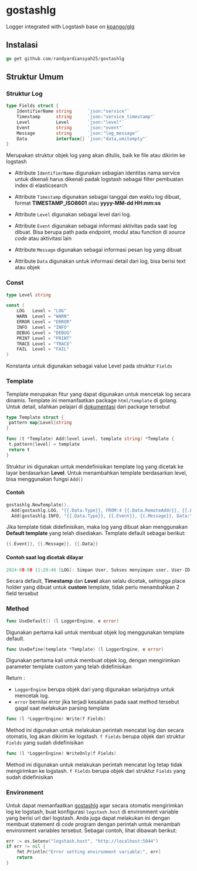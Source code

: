 # gostashlg

Logger integrated with Logstash base on [kpango/glg](https://github.com/kpango/glg)

## Instalasi

```go
go get github.com/randyardiansyah25/gostashlg
```

## Struktur Umum

### Struktur Log

```go
type Fields struct {
    IdentifierName string      `json:"service"`
    Timestamp      string      `json:"service_timestamp"`
    Level          Level       `json:"level"`
    Event          string      `json:"event"`
    Message        string      `json:"log_message"`
    Data           interface{} `json:"data,omitempty"`
}
```

Merupakan struktur objek log yang akan ditulis, baik ke file atau dikirim ke logstash

* Attribute ```IdentifierName``` digunakan sebagian identitas nama service untuk dikenali harus dikenali padak logstash sebagai filter pembuatan index di elasticsearch

* Attribute ```Timestamp``` digunakan sebagai tanggal dan waktu log dibuat, format **TIMESTAMP_ISO8601** atau **yyyy-MM-dd HH:mm:ss**

* Attribute ```Level``` digunakan sebagai level dari log.

* Attribute ```Event``` digunakan sebagai informasi aktivitas pada saat log dibuat. Bisa berupa path pada endpoint, modul atau function di *source code* atau aktivitasi lain
* Attribute ```Message``` digunakan sebagai informasi pesan log yang dibuat
* Attribute ```Data``` digunakan untuk informasi detail dari log, bisa berisi text atau objek

### Const

```go
type Level string

const (
    LOG   Level = "LOG"
    WARN  Level = "WARN"
    ERROR Level = "ERROR"
    INFO  Level = "INFO"
    DEBUG Level = "DEBUG"
    PRINT Level = "PRINT"
    TRACE Level = "TRACE"
    FAIL  Level = "FAIL"
)
```

Konstanta untuk digunakan sebagai value Level pada struktur ```Fields```

### Template

Template merupakan fitur yang dapat digunakan untuk mencetak log secara dinamis. Template ini memanfaatkan package ```html/template``` di golang. Untuk detail, silahkan pelajari di [dokumentasi](https://pkg.go.dev/html/template) dari package tersebut

```go
type Template struct {
 pattern map[Level]string
}

func (t *Template) Add(level Level, template string) *Template {
 t.pattern[level] = template
 return t
}
```

Struktur ini digunakan untuk mendefinisikan template log yang dicetak ke layar berdasarkan **Level**. Untuk menambahkan template berdasarkan level, bisa menggunakan fungsi ```Add()```

#### Contoh

```go
gostashlg.NewTemplate().
  Add(gostashlg.LOG, "{{.Data.Type}}, FROM:4 {{.Data.RemoteAddr}}, {{.Event}}, {{.Message}}, Data:\n{{.Data.Body}}").
  Add(gostashlg.INFO, "{{.Data.Type}}, {{.Event}}, {{.Message}}, Data:\n{{.Data.Body}}")
```

Jika template tidak didefinisikan, maka log yang dibuat akan menggunakan **Default template** yang telah disediakan. Template default sebagai berikut:

```go
{{.Event}}, {{.Message}}, {{.Data}}
```

#### Contoh saat log dicetak dilayar

```go
2024-08-08 11:20:46 [LOG]: Simpan User, Sukses menyimpan user, User-ID: 100 Name: Mr. Smith
```

Secara default, **Timestamp** dan **Level** akan selalu dicetak, sehingga place holder yang dibuat untuk **custom** template, tidak perlu menambahkan 2 field tersebut

### Method

```go
func UseDefault() (l LoggerEngine, e error)
```

Digunakan pertama kali untuk membuat objek log menggunakan template default.

```go
func UseDefine(template *Template) (l LoggerEngine, e error)
```

Digunakan pertama kali untuk membuat objek log, dengan mengirimkan parameter template custom yang telah didefinisikan

Return :

* ```LoggerEngine``` berupa objek dari yang digunakan selanjutnya untuk mencetak log.
* ```error``` bernilai error jika terjadi kesalahan pada saat method tersebut gagal saat melakukan parsing template

```go
func (l *LoggerEngine) Write(f Fields)
```

Method ini digunakan untuk melakukan perintah mencatat log dan secara otomatis, log akan dikirim ke logstash. ```f Fields``` berupa objek dari struktur ```Fields``` yang sudah didefinisikan

```go
func (l *LoggerEngine) WriteOnly(f Fields)
```

Method ini digunakan untuk melakukan perintah mencatat log tetap tidak mengirimkan ke logstash. ```f Fields``` berupa objek dari struktur ```Fields``` yang sudah didefinisikan

### Environment

Untuk dapat memanfaatkan [gostashlg](https://github.com/randyardiansyah25/gostashlg) agar secara otomatis mengirimkan log ke logstash, buat konfigurasi ```logstash.host``` di environment variable yang berisi url dari logstash. Anda juga dapat melakukan ini dengan membuat statement di *code* program dengan perintah untuk menambah environment variables tersebut. Sebagai contoh, lihat dibawah berikut:

```go
err := os.Setenv("logstash.host", "http://localhost:5044")
if err != nil {
    fmt.Println("Error setting environment variable:", err)
    return
}
```

